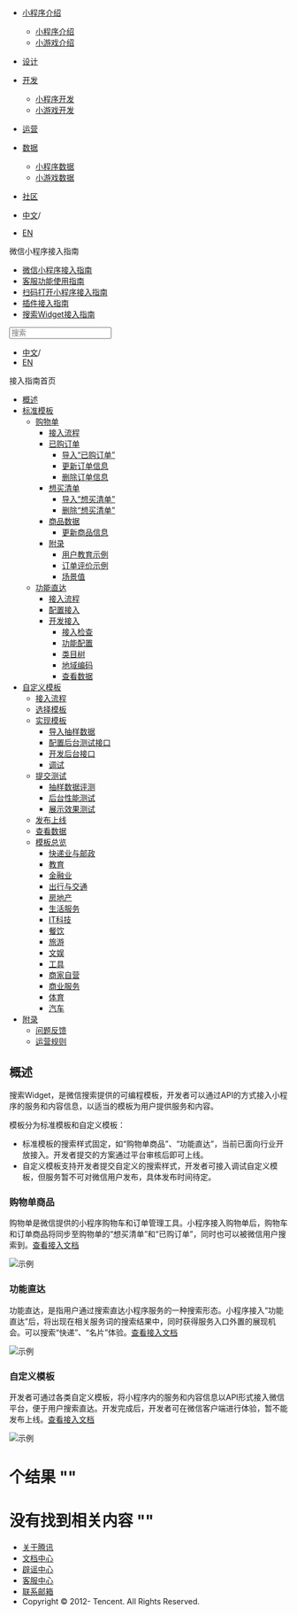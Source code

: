 <div class="book with-summary">

<div class="head">

<div class="head_box">

# [](javascript:; "_('微信公众平台 小程序')")

<div class="header_ctrls">

*   [小程序介绍](javascript:;)
    *   [小程序介绍](https://developers.weixin.qq.com/miniprogram/introduction/index.html?t=18110117)
    *   [小游戏介绍](https://developers.weixin.qq.com/minigame/introduction/index.html?t=18110117)
*   [设计](https://developers.weixin.qq.com/miniprogram/design/index.html?t=18110117)
*   [开发](javascript:;)
    *   [小程序开发](https://developers.weixin.qq.com/miniprogram/dev/index.html?t=18110117)
    *   [小游戏开发](https://developers.weixin.qq.com/minigame/dev/index.html?t=18110117)
*   [运营](https://developers.weixin.qq.com/miniprogram/product/index.html?t=18110117)
*   [数据](javascript:;)
    *   [小程序数据](https://developers.weixin.qq.com/miniprogram/analysis/index.html?t=18110117)
    *   [小游戏数据](https://developers.weixin.qq.com/minigame/analysis/index.html?t=18110117)
*   [社区](https://developers.weixin.qq.com/)

*   [中文](https://developers.weixin.qq.com/miniprogram/introduction/widget/index.html?t=18110117)<span class="split-line">/</span>
*   [EN](https://developers.weixin.qq.com/miniprogram/en/introduction/widget/index.html?t=18110117)

</div>

</div>

</div>

<div class="sub_nav_box">

<div class="sub_nav_inner">

<div class="book-summary-opr" id="js-book-summary-opr"><a class="book-summary-btn"></a></div>

<div class="top_sub_nav">

<div class="top_title_wap"><span class="icon_title icon_doc"></span>

微信小程序接入指南

</div>

*   [微信小程序接入指南](../)
*   [客服功能使用指南](../custom.html)
*   [扫码打开小程序接入指南](../qrcode.html)
*   [插件接入指南](../plugin.html)
*   [搜索Widget接入指南](.)

</div>

<div id="book-search-input" role="search">

<form><label for="search-input" class="search-icon" id="js-search-icon"></label><input type="text" id="search-input" name="search-input" placeholder="搜索"> </form>

</div>

*   [中文](https://developers.weixin.qq.com/miniprogram/introduction/widget/index.html?t=18110117)<span class="split-line">/</span>
*   [EN](https://developers.weixin.qq.com/miniprogram/en/introduction/widget/index.html?t=18110117)

</div>

</div>

<div class="book-summary">

<div class="book-summary-home" id="js-summary-home"><a><span class="icon_home_s icon_doc"></span><span class="s_title_2">接入指南首页</span></a></div>

<nav role="navigation">

*   [概述](.)
*   [标准模板](.)
    *   [购物单](./order/)
        *   [接入流程](./order/guide/guide.html)
        *   [已购订单](./order/quickstart/orderlist/import.html)
            *   [导入“已购订单”](./order/quickstart/orderlist/import.html)
            *   [更新订单信息](./order/quickstart/orderlist/update.html)
            *   [删除订单信息](./order/quickstart/orderlist/delete.html)
        *   [想买清单](./order/quickstart/cartlist/import.html)
            *   [导入“想买清单”](./order/quickstart/cartlist/import.html)
            *   [删除“想买清单”](./order/quickstart/cartlist/delete.html)
        *   [商品数据](./order/quickstart/goods/update.html)
            *   [更新商品信息](./order/quickstart/goods/update.html)
        *   [附录](./order/quickstart/example/userteach.html)
            *   [用户教育示例](./order/quickstart/example/userteach.html)
            *   [订单评价示例](./order/quickstart/example/ordercomment.html)
            *   [场景值](./order/quickstart/scene.html)
    *   [功能直达](./func-widget/)
        *   [接入流程](./func-widget/guide/overview.html)
        *   [配置接入](./func-widget/guide/)
        *   [开发接入](./func-widget/quickstart/)
            *   [接入检查](./func-widget/quickstart/apply.html)
            *   [功能配置](./func-widget/quickstart/submit.html)
            *   [类目树](./func-widget/quickstart/category.html)
            *   [地域编码](./func-widget/quickstart/citycode.html)
            *   [查看数据](./func-widget/quickstart/data.html)
*   [自定义模板](./custom/)
    *   [接入流程](./custom/guide/overview.html)
    *   [选择模板](./custom/quickstart/apply/pick.html)
    *   [实现模板](./custom/quickstart/implement/)
        *   [导入抽样数据](./custom/quickstart/implement/import/)
        *   [配置后台测试接口](./custom/quickstart/implement/testconfig.html)
        *   [开发后台接口](./custom/quickstart/implement/server/overview.html)
        *   [调试](./custom/quickstart/implement/debug.html)
    *   [提交测试](./custom/quickstart/test/)
        *   [抽样数据评测](./custom/quickstart/test/datatest.html)
        *   [后台性能测试](./custom/quickstart/test/stresstest.html)
        *   [展示效果测试](./custom/quickstart/test/uitest.html)
    *   [发布上线](./custom/quickstart/release.html)
    *   [查看数据](./custom/quickstart/dataview/)
    *   [模板总览](./template/category.html)
        *   [快递业与邮政](./template/dest/class0.html)
        *   [教育](./template/dest/class1.html)
        *   [金融业](./template/dest/class3.html)
        *   [出行与交通](./template/dest/class4.html)
        *   [房地产](./template/dest/class5.html)
        *   [生活服务](./template/dest/class6.html)
        *   [IT科技](./template/dest/class7.html)
        *   [餐饮](./template/dest/class8.html)
        *   [旅游](./template/dest/class9.html)
        *   [文娱](./template/dest/class11.html)
        *   [工具](./template/dest/class12.html)
        *   [商家自营](./template/dest/class14.html)
        *   [商业服务](./template/dest/class15.html)
        *   [体育](./template/dest/class19.html)
        *   [汽车](./template/dest/class20.html)
*   [附录](./appendix/feedback.html)
    *   [问题反馈](./appendix/feedback.html)
    *   [运营规则](./appendix/rule.html)

</nav>

</div>

<div class="book-body">

<div class="body-inner">

<div class="page-wrapper" tabindex="-1" role="main">

<div class="page-inner">

<div id="book-search-results">

<div class="search-noresults">

<section class="normal markdown-section">

# 概述

搜索Widget，是微信搜索提供的可编程模板，开发者可以通过API的方式接入小程序的服务和内容信息，以适当的模板为用户提供服务和内容。

模板分为标准模板和自定义模板：

*   标准模板的搜索样式固定，如“购物单商品”、“功能直达”，当前已面向行业开放接入。开发者提交的方案通过平台审核后即可上线。
*   自定义模板支持开发者提交自定义的搜索样式，开发者可接入调试自定义模板，但服务暂不可对微信用户发布，具体发布时间待定。

### 购物单商品

购物单是微信提供的小程序购物车和订单管理工具。小程序接入购物单后，购物车和订单商品将同步至购物单的“想买清单”和“已购订单”，同时也可以被微信用户搜索到。[查看接入文档](order/index.html)

![示例](https://developers.weixin.qq.com/miniprogram/introduction/widget/order/image/overview.png?t=18110117)

### 功能直达

功能直达，是指用户通过搜索直达小程序服务的一种搜索形态。小程序接入“功能直达”后，将出现在相关服务词的搜索结果中，同时获得服务入口外置的展现机会。可以搜索“快递”、“名片”体验。[查看接入文档](func-widget/index.html)

![示例](https://developers.weixin.qq.com/miniprogram/introduction/widget/func-widget/image/overview.png?t=18110117)

### 自定义模板

开发者可通过各类自定义模板，将小程序内的服务和内容信息以API形式接入微信平台，便于用户搜索直达。开发完成后，开发者可在微信客户端进行体验，暂不能发布上线。[查看接入文档](custom/index.html)

![示例](https://developers.weixin.qq.com/miniprogram/introduction/widget/custom/image/overview.png?t=18110117)

</section>

</div>

<div class="search-results">

<div class="has-results">

# <span class="search-results-count"></span>个结果 "<span class="search-query"></span>"

</div>

<div class="no-results">

# 没有找到相关内容 "<span class="search-query"></span>"

</div>

</div>

</div>

</div>

</div>

<div class="foot" id="footer">

*   [关于腾讯](https://www.tencent.com/)
*   [文档中心](https://developers.weixin.qq.com/miniprogram/introduction/index.html)
*   [辟谣中心](https://mp.weixin.qq.com/cgi-bin/opshowpage?action=dispelinfo)
*   [客服中心](https://kf.qq.com/product/wx_xcx.html)
*   [联系邮箱](mailto:weixinmp@qq.com)
*   Copyright © 2012-<span id="s_copyright_year"></span> Tencent. All Rights Reserved.

</div>

</div>

[](../plugin.html)[](./custom/)</div>

</div>